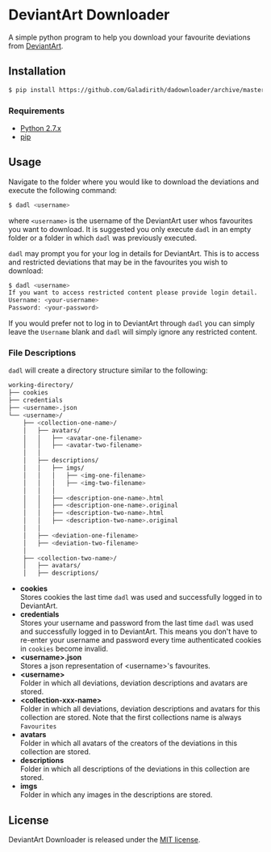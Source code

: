 # DeviantArt Downloader

A simple python program to help you download your favourite deviations from
[DeviantArt](http://www.deviantart.com).

## Installation

````bash
$ pip install https://github.com/Galadirith/dadownloader/archive/master.zip
````

### Requirements

- [Python 2.7.x](https://www.python.org/downloads/)
- [pip](https://pip.pypa.io/en/latest/installing.html)

## Usage

Navigate to the folder where you would like to download the deviations and
execute the following command:

````bash
$ dadl <username>
````
where `<username>` is the username of the DeviantArt user whos favourites you
want to download. It is suggested you only execute `dadl` in an empty folder or
a folder in which `dadl` was previously executed.

`dadl` may prompt you for your log in details for DeviantArt. This is to access
and restricted deviations that may be in the favourites you wish to download:

````bash
$ dadl <username>
If you want to access restricted content please provide login detail.
Username: <your-username>
Password: <your-password>
````

If you would prefer not to log in to DeviantArt through `dadl` you can simply
leave the `Username` blank and `dadl` will simply ignore any restricted content.

### File Descriptions

`dadl` will create a directory structure similar to the following:

````bash
working-directory/
├── cookies
├── credentials
├── <username>.json
└── <username>/
    ├── <collection-one-name>/
    │   ├── avatars/
    │   │   ├── <avatar-one-filename>
    │   │   ├── <avatar-two-filename>
    │   │
    │   ├── descriptions/
    │   │   ├── imgs/
    │   │   │   ├── <img-one-filename>
    │   │   │   ├── <img-two-filename>
    │   │   │
    │   │   ├── <description-one-name>.html
    │   │   ├── <description-one-name>.original
    │   │   ├── <description-two-name>.html
    │   │   ├── <description-two-name>.original
    │   │
    │   ├── <deviation-one-filename>
    │   ├── <deviation-two-filename>
    │
    ├── <collection-two-name>/
    │   ├── avatars/
    │   ├── descriptions/
````

- **cookies**  
  Stores cookies the last time `dadl` was used and successfully logged in to
  DeviantArt.
- **credentials**  
  Stores your username and password from the last time `dadl` was used and
  successfully logged in to DeviantArt. This means you don't have to re-enter
  your username and password every time authenticated cookies in `cookies`
  become
  invalid.
- **&lt;username&gt;.json**  
  Stores a json representation of &lt;username&gt;'s favourites.
- **&lt;username&gt;**  
  Folder in which all deviations, deviation descriptions and avatars are stored.
- **&lt;collection-xxx-name&gt;**  
  Folder in which all deviations, deviation descriptions and avatars for this
  collection are stored. Note that the first collections name is always
  `Favourites`
- **avatars**  
  Folder in which all avatars of the creators of the deviations in this
  collection are stored.
- **descriptions**  
  Folder in which all descriptions of the deviations in this collection are
  stored.
- **imgs**  
  Folder in which any images in the descriptions are stored.

## License

DeviantArt Downloader is released under the [MIT license](LICENSE.md).
